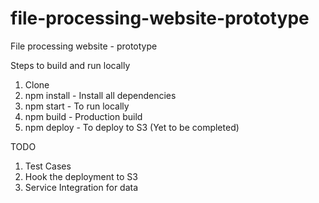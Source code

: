 # file-processing-website-prototype
File processing website - prototype

Steps to build and run locally

1. Clone
2. npm install - Install all dependencies
3. npm start - To run locally
4. npm build - Production build
5. npm deploy - To deploy to S3 (Yet to be completed)


TODO

1. Test Cases
2. Hook the deployment to S3
3. Service Integration for data
